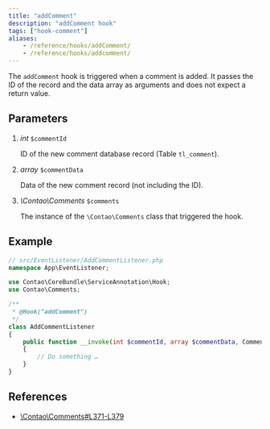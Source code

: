 ```yaml
---
title: "addComment"
description: "addComment hook"
tags: ["hook-comment"]
aliases:
    - /reference/hooks/addComment/
    - /reference/hooks/addcomment/
---
```



The `addComment` hook is triggered when a comment is added. It passes the ID of 
the record and the data array as arguments and does not expect a return value.


## Parameters

1. *int* `$commentId`

    ID of the new comment database record (Table `tl_comment`).

2. *array* `$commentData`

    Data of the new comment record (not including the ID).
    
3. *\Contao\Comments* `$comments`

    The instance of the `\Contao\Comments` class that triggered the hook.


## Example

```php
// src/EventListener/AddCommentListener.php
namespace App\EventListener;

use Contao\CoreBundle\ServiceAnnotation\Hook;
use Contao\Comments;

/**
 * @Hook("addComment")
 */
class AddCommentListener
{
    public function __invoke(int $commentId, array $commentData, Comments $comments): void
    {
        // Do something …
    }
}
```


## References

* [\Contao\Comments#L371-L379](https://github.com/contao/contao/blob/4.7.6/comments-bundle/src/Resources/contao/classes/Comments.php#L371-L379)
